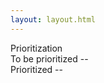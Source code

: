 ```yaml
---
layout: layout.html
---
```


<div class="card col-3">
    <div class="card-body">
        Prioritization
        <div class="card">
            <div class="card-body">
                To be prioritized
                <span class="badge badge-secondary" id="toPrioritizeCount">--</span>
            </div>
        </div>
        <div class="card">
            <div class="card-body">
                Prioritized
                <span class="badge badge-secondary" id="prioritizedCount">--</span>
            </div>
        </div>
    </div>
</div>

<script>
    var database = firebase.database();
    var toPrioritizeCt = database.ref('stats/toPrioritize');
    toPrioritizeCt.on('value', function(snap) {
        document.getElementById('toPrioritizeCount').textContent = snap.val();
    });

    var prioritizeCt = database.ref('stats/prioritized');
    prioritizeCt.on('value', function (snap) {
        document.getElementById('prioritizedCount').textContent = snap.val();
    });
</script>    